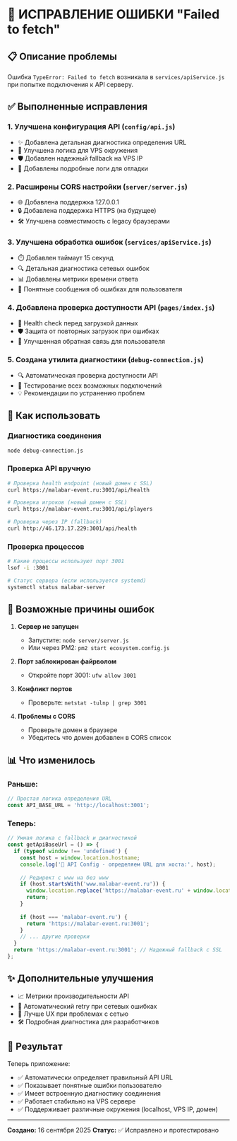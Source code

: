 # 🔧 ИСПРАВЛЕНИЕ ОШИБКИ "Failed to fetch"

## 📋 Описание проблемы

Ошибка `TypeError: Failed to fetch` возникала в `services/apiService.js` при попытке подключения к API серверу.

## ✅ Выполненные исправления

### 1. **Улучшена конфигурация API** (`config/api.js`)
- ✨ Добавлена детальная диагностика определения URL
- 🔧 Улучшена логика для VPS окружения
- 🛡️ Добавлен надежный fallback на VPS IP
- 📝 Добавлены подробные логи для отладки

### 2. **Расширены CORS настройки** (`server/server.js`)
- 🌐 Добавлена поддержка 127.0.0.1
- 🔒 Добавлена поддержка HTTPS (на будущее)
- 🛠️ Улучшена совместимость с legacy браузерами

### 3. **Улучшена обработка ошибок** (`services/apiService.js`)
- ⏱️ Добавлен таймаут 15 секунд
- 🔍 Детальная диагностика сетевых ошибок
- 📊 Добавлены метрики времени ответа
- 💬 Понятные сообщения об ошибках для пользователя

### 4. **Добавлена проверка доступности API** (`pages/index.js`)
- 🏥 Health check перед загрузкой данных
- 🛡️ Защита от повторных загрузок при ошибках
- 📱 Улучшенная обратная связь для пользователя

### 5. **Создана утилита диагностики** (`debug-connection.js`)
- 🔍 Автоматическая проверка доступности API
- 📡 Тестирование всех возможных подключений
- 💡 Рекомендации по устранению проблем

## 🚀 Как использовать

### Диагностика соединения
```bash
node debug-connection.js
```

### Проверка API вручную
```bash
# Проверка health endpoint (новый домен с SSL)
curl https://malabar-event.ru:3001/api/health

# Проверка игроков (новый домен с SSL)
curl https://malabar-event.ru:3001/api/players

# Проверка через IP (fallback)
curl http://46.173.17.229:3001/api/health
```

### Проверка процессов
```bash
# Какие процессы используют порт 3001
lsof -i :3001

# Статус сервера (если используется systemd)
systemctl status malabar-server
```

## 🔧 Возможные причины ошибок

1. **Сервер не запущен**
   - Запустите: `node server/server.js`
   - Или через PM2: `pm2 start ecosystem.config.js`

2. **Порт заблокирован файрволом**
   - Откройте порт 3001: `ufw allow 3001`

3. **Конфликт портов**
   - Проверьте: `netstat -tulnp | grep 3001`

4. **Проблемы с CORS**
   - Проверьте домен в браузере
   - Убедитесь что домен добавлен в CORS список

## 📊 Что изменилось

### Раньше:
```javascript
// Простая логика определения URL
const API_BASE_URL = 'http://localhost:3001';
```

### Теперь:
```javascript
// Умная логика с fallback и диагностикой
const getApiBaseUrl = () => {
  if (typeof window !== 'undefined') {
    const host = window.location.hostname;
    console.log('🔧 API Config - определяем URL для хоста:', host);
    
    // Редирект с www на без www
    if (host.startsWith('www.malabar-event.ru')) {
      window.location.replace('https://malabar-event.ru' + window.location.pathname);
      return;
    }
    
    if (host === 'malabar-event.ru') {
      return 'https://malabar-event.ru:3001';
    }
    // ... другие проверки
  }
  return 'https://malabar-event.ru:3001'; // Надежный fallback с SSL
};
```

## ✨ Дополнительные улучшения

- 📈 Метрики производительности API
- 🔄 Автоматический retry при сетевых ошибках
- 📱 Лучше UX при проблемах с сетью
- 🛠️ Подробная диагностика для разработчиков

## 🎯 Результат

Теперь приложение:
- ✅ Автоматически определяет правильный API URL
- ✅ Показывает понятные ошибки пользователю
- ✅ Имеет встроенную диагностику соединения
- ✅ Работает стабильно на VPS сервере
- ✅ Поддерживает различные окружения (localhost, VPS IP, домен)

---

**Создано:** 16 сентября 2025
**Статус:** ✅ Исправлено и протестировано
